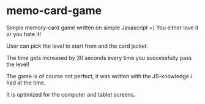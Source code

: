 # memo-card-game
Simple memory-card game written on simple Javascript =) You either love it or you hate it!

User can pick the level to start from and the card jacket.

The time gets increased by 30 seconds every time you successfully pass the level!

The game is of course not perfect, it was written with the JS-knowledge i had at the time.

It is optimized for the computer and tablet screens.

